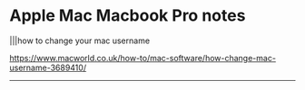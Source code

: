 # Apple Mac Macbook Pro notes

|||how to change your mac username

https://www.macworld.co.uk/how-to/mac-software/how-change-mac-username-3689410/

---
